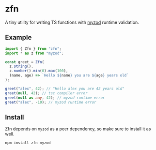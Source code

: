 # zfn

A tiny utility for writing TS functions with [myzod](https://www.npmjs.com/package/myzod) runtime validation.

## Example

```ts
import { Zfn } from "zfn";
import * as z from "myzod";

const greet = Zfn(
  z.string(),
  z.number().min(0).max(100),
  (name, age) => `Hello ${name} you are ${age} years old`
);

greet("alex", 42); // "Hello alex you are 42 years old"
greet(null, 42); // tsc compiler error
greet(null as any, 42); // myzod runtime error
greet("alex", -10); // myzod runtime error
```

## Install

Zfn depends on `myzod` as a peer dependency, so make sure to install it as well.

```
npm install zfn myzod
```

